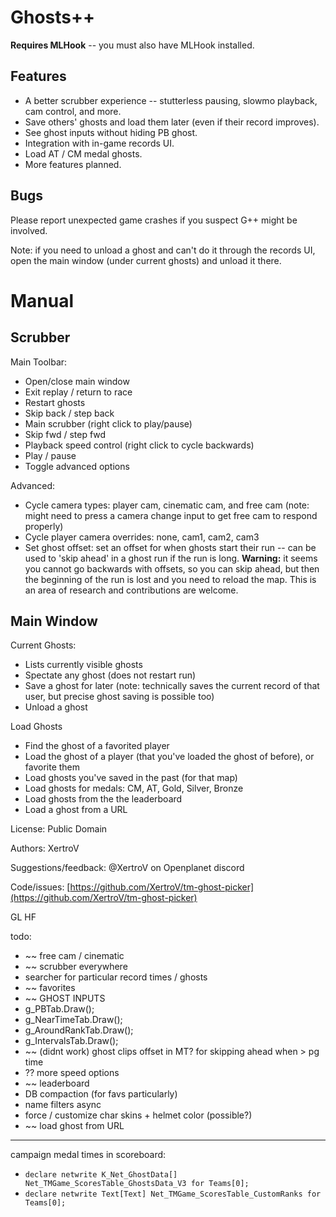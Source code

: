 # Ghosts++

**Requires MLHook** -- you must also have MLHook installed.

## Features

- A better scrubber experience -- stutterless pausing, slowmo playback, cam control, and more.
- Save others' ghosts and load them later (even if their record improves).
- See ghost inputs without hiding PB ghost.
- Integration with in-game records UI.
- Load AT / CM medal ghosts.
- More features planned.

## Bugs

Please report unexpected game crashes if you suspect G++ might be involved.

Note: if you need to unload a ghost and can't do it through the records UI, open the main window (under current ghosts) and unload it there.

# Manual

## Scrubber

Main Toolbar:

* Open/close main window
* Exit replay / return to race
* Restart ghosts
* Skip back / step back
* Main scrubber (right click to play/pause)
* Skip fwd / step fwd
* Playback speed control (right click to cycle backwards)
* Play / pause
* Toggle advanced options

Advanced:

* Cycle camera types: player cam, cinematic cam, and free cam (note: might need to press a camera change input to get free cam to respond properly)
* Cycle player camera overrides: none, cam1, cam2, cam3
* Set ghost offset: set an offset for when ghosts start their run -- can be used to 'skip ahead' in a ghost run if the run is long. **Warning:** it seems you cannot go backwards with offsets, so you can skip ahead, but then the beginning of the run is lost and you need to reload the map. This is an area of research and contributions are welcome.

## Main Window

Current Ghosts:

* Lists currently visible ghosts
* Spectate any ghost (does not restart run)
* Save a ghost for later (note: technically saves the current record of that user, but precise ghost saving is possible too)
* Unload a ghost

Load Ghosts

* Find the ghost of a favorited player
* Load the ghost of a player (that you've loaded the ghost of before), or favorite them
* Load ghosts you've saved in the past (for that map)
* Load ghosts for medals: CM, AT, Gold, Silver, Bronze
* Load ghosts from the the leaderboard
* Load a ghost from a URL


License: Public Domain

Authors: XertroV

Suggestions/feedback: @XertroV on Openplanet discord

Code/issues: [https://github.com/XertroV/tm-ghost-picker](https://github.com/XertroV/tm-ghost-picker)

GL HF



todo:
- ~~ free cam / cinematic
- ~~ scrubber everywhere
- searcher for particular record times / ghosts
- ~~ favorites
- ~~ GHOST INPUTS
- g_PBTab.Draw();
- g_NearTimeTab.Draw();
- g_AroundRankTab.Draw();
- g_IntervalsTab.Draw();
- ~~ (didnt work) ghost clips offset in MT? for skipping ahead when > pg time
- ?? more speed options
- ~~ leaderboard
- DB compaction (for favs particularly)
- name filters async
- force / customize char skins + helmet color (possible?)
- ~~ load ghost from URL


------------

campaign medal times in scoreboard:
- `declare netwrite K_Net_GhostData[] Net_TMGame_ScoresTable_GhostsData_V3 for Teams[0];`
- `declare netwrite Text[Text] Net_TMGame_ScoresTable_CustomRanks for Teams[0];`
